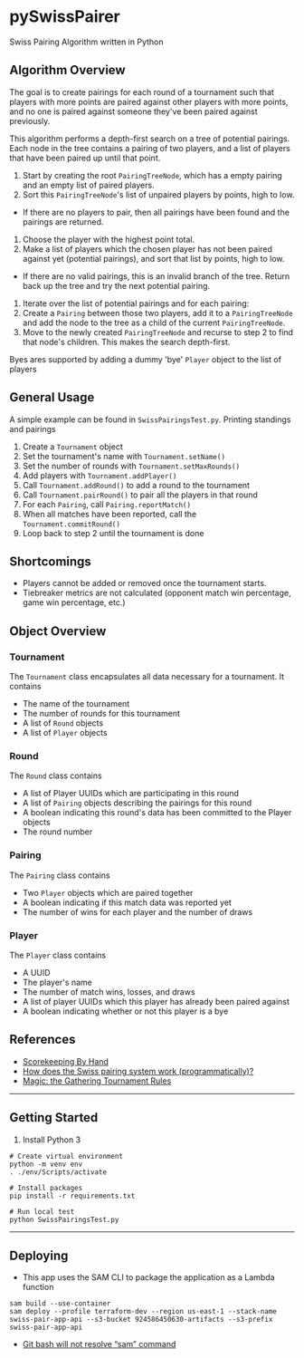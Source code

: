 # pySwissPairer

Swiss Pairing Algorithm written in Python

## Algorithm Overview

The goal is to create pairings for each round of a tournament such that players with more points are paired against other players with more points, and no one is paired against someone they've been paired against previously.

This algorithm performs a depth-first search on a tree of potential pairings. Each node in the tree contains a pairing of two players, and a list of players that have been paired up until that point.

1. Start by creating the root `PairingTreeNode`, which has a empty pairing and an empty list of paired players.
1. Sort this `PairingTreeNode`'s list of unpaired players by points, high to low.

- If there are no players to pair, then all pairings have been found and the pairings are returned.

1. Choose the player with the highest point total.
1. Make a list of players which the chosen player has not been paired against yet (potential pairings), and sort that list by points, high to low.

- If there are no valid pairings, this is an invalid branch of the tree. Return back up the tree and try the next potential pairing.

1. Iterate over the list of potential pairings and for each pairing:
1. Create a `Pairing` between those two players, add it to a `PairingTreeNode` and add the node to the tree as a child of the current `PairingTreeNode`.
1. Move to the newly created `PairingTreeNode` and recurse to step 2 to find that node's children. This makes the search depth-first.

Byes ares supported by adding a dummy 'bye' `Player` object to the list of players

## General Usage

A simple example can be found in `SwissPairingsTest.py`. Printing standings and pairings

1. Create a `Tournament` object
1. Set the tournament's name with `Tournament.setName()`
1. Set the number of rounds with `Tournament.setMaxRounds()`
1. Add players with `Tournament.addPlayer()`
1. Call `Tournament.addRound()` to add a round to the tournament
1. Call `Tournament.pairRound()` to pair all the players in that round
1. For each `Pairing`, call `Pairing.reportMatch()`
1. When all matches have been reported, call the `Tournament.commitRound()`
1. Loop back to step 2 until the tournament is done

## Shortcomings

- Players cannot be added or removed once the tournament starts.
- Tiebreaker metrics are not calculated (opponent match win percentage, game win percentage, etc.)

## Object Overview

### Tournament

The `Tournament` class encapsulates all data necessary for a tournament. It contains

- The name of the tournament
- The number of rounds for this tournament
- A list of `Round` objects
- A list of `Player` objects

### Round

The `Round` class contains

- A list of Player UUIDs which are participating in this round
- A list of `Pairing` objects describing the pairings for this round
- A boolean indicating this round's data has been committed to the Player objects
- The round number

### Pairing

The `Pairing` class contains

- Two `Player` objects which are paired together
- A boolean indicating if this match data was reported yet
- The number of wins for each player and the number of draws

### Player

The `Player` class contains

- A UUID
- The player's name
- The number of match wins, losses, and draws
- A list of player UUIDs which this player has already been paired against
- A boolean indicating whether or not this player is a bye

## References

- [Scorekeeping By Hand](https://web.archive.org/web/20170411120229/http://wiki.magicjudges.org/en/w/Scorekeeping_By_Hand)
- [How does the Swiss pairing system work (programmatically)?](https://www.reddit.com/r/magicTCG/comments/34kk0p/request_how_does_the_swiss_pairing_system_work/cqvmuym/)
- [Magic: the Gathering Tournament Rules](https://media.wpn.wizards.com/attachements/mtg_mtr_23apr21_en_0.pdf)

---

## Getting Started

1. Install Python 3

```
# Create virtual environment
python -m venv env
. ./env/Scripts/activate

# Install packages
pip install -r requirements.txt

# Run local test
python SwissPairingsTest.py
```

---

## Deploying

- This app uses the SAM CLI to package the application as a Lambda function

```
sam build --use-container
sam deploy --profile terraform-dev --region us-east-1 --stack-name swiss-pair-app-api --s3-bucket 924586450630-artifacts --s3-prefix swiss-pair-app-api
```

- [Git bash will not resolve “sam” command](https://stackoverflow.com/questions/62986561/git-bash-will-not-resolve-sam-command)
